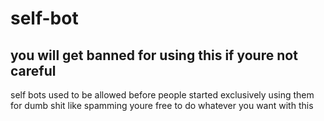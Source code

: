 # self-bot
## you will get banned for using this if youre not careful
self bots used to be allowed before people started exclusively using them for dumb shit like spamming 
youre free to do whatever you want with this
